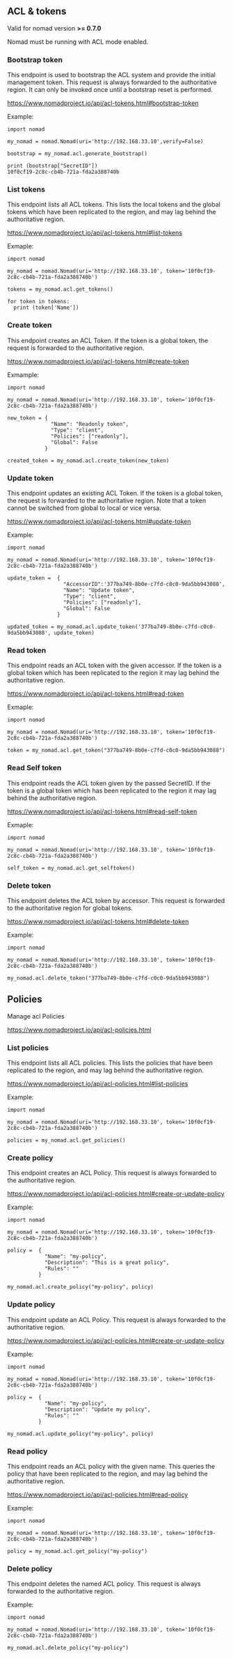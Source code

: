 ## ACL & tokens

Valid for nomad version **>= 0.7.0**

Nomad must be running with ACL mode enabled.

### Bootstrap token

This endpoint is used to bootstrap the ACL system and provide the initial management token. This request is always forwarded to the authoritative region. It can only be invoked once until a bootstrap reset is performed.

https://www.nomadproject.io/api/acl-tokens.html#bootstrap-token

Example:

```
import nomad

my_nomad = nomad.Nomad(uri='http://192.168.33.10',verify=False)

bootstrap = my_nomad.acl.generate_bootstrap()

print (bootstrap["SecretID"])
10f0cf19-2c8c-cb4b-721a-fda2a388740b
```

### List tokens

This endpoint lists all ACL tokens. This lists the local tokens and the global tokens which have been replicated to the region, and may lag behind the authoritative region.

https://www.nomadproject.io/api/acl-tokens.html#list-tokens

Exmaple:

```
import nomad

my_nomad = nomad.Nomad(uri='http://192.168.33.10', token='10f0cf19-2c8c-cb4b-721a-fda2a388740b')

tokens = my_nomad.acl.get_tokens()

for token in tokens:
  print (token['Name'])

```

### Create token

This endpoint creates an ACL Token. If the token is a global token, the request is forwarded to the authoritative region.

https://www.nomadproject.io/api/acl-tokens.html#create-token

Exmample:

```
import nomad

my_nomad = nomad.Nomad(uri='http://192.168.33.10', token='10f0cf19-2c8c-cb4b-721a-fda2a388740b')

new_token = {
              "Name": "Readonly token",
              "Type": "client",
              "Policies": ["readonly"],
              "Global": False
            }

created_token = my_nomad.acl.create_token(new_token)
```

### Update token

This endpoint updates an existing ACL Token. If the token is a global token, the request is forwarded to the authoritative region. Note that a token cannot be switched from global to local or vice versa.

https://www.nomadproject.io/api/acl-tokens.html#update-token

Example:

```
import nomad

my_nomad = nomad.Nomad(uri='http://192.168.33.10', token='10f0cf19-2c8c-cb4b-721a-fda2a388740b')

update_token =  {
                  "AccessorID":'377ba749-8b0e-c7fd-c0c0-9da5bb943088',
                  "Name": "Update token",
                  "Type": "client",
                  "Policies": ["readonly"],
                  "Global": False
                }

updated_token = my_nomad.acl.update_token('377ba749-8b0e-c7fd-c0c0-9da5bb943088', update_token)
```

### Read token

This endpoint reads an ACL token with the given accessor. If the token is a global token which has been replicated to the region it may lag behind the authoritative region.

https://www.nomadproject.io/api/acl-tokens.html#read-token

Exmaple:

```
import nomad

my_nomad = nomad.Nomad(uri='http://192.168.33.10', token='10f0cf19-2c8c-cb4b-721a-fda2a388740b')

token = my_nomad.acl.get_token("377ba749-8b0e-c7fd-c0c0-9da5bb943088")
```

### Read Self token

This endpoint reads the ACL token given by the passed SecretID. If the token is a global token which has been replicated to the region it may lag behind the authoritative region.

https://www.nomadproject.io/api/acl-tokens.html#read-self-token

Exmaple:

```
import nomad

my_nomad = nomad.Nomad(uri='http://192.168.33.10', token='10f0cf19-2c8c-cb4b-721a-fda2a388740b')

self_token = my_nomad.acl.get_selftoken()
```

### Delete token

This endpoint deletes the ACL token by accessor. This request is forwarded to the authoritative region for global tokens.

https://www.nomadproject.io/api/acl-tokens.html#delete-token

Example:

```
import nomad

my_nomad = nomad.Nomad(uri='http://192.168.33.10', token='10f0cf19-2c8c-cb4b-721a-fda2a388740b')

my_nomad.acl.delete_token("377ba749-8b0e-c7fd-c0c0-9da5bb943088")
```


## Policies

Manage acl Policies

https://www.nomadproject.io/api/acl-policies.html

### List policies

This endpoint lists all ACL policies. This lists the policies that have been replicated to the region, and may lag behind the authoritative region.

https://www.nomadproject.io/api/acl-policies.html#list-policies

Example:

```
import nomad

my_nomad = nomad.Nomad(uri='http://192.168.33.10', token='10f0cf19-2c8c-cb4b-721a-fda2a388740b')

policies = my_nomad.acl.get_policies()
```

### Create policy

This endpoint creates an ACL Policy. This request is always forwarded to the authoritative region.

https://www.nomadproject.io/api/acl-policies.html#create-or-update-policy

Example:
```
import nomad

my_nomad = nomad.Nomad(uri='http://192.168.33.10', token='10f0cf19-2c8c-cb4b-721a-fda2a388740b')

policy =  {
            "Name": "my-policy",
            "Description": "This is a great policy",
            "Rules": ""
          }

my_nomad.acl.create_policy("my-policy", policy)
```

### Update policy

This endpoint update an ACL Policy. This request is always forwarded to the authoritative region.

https://www.nomadproject.io/api/acl-policies.html#create-or-update-policy

Example:

```
import nomad

my_nomad = nomad.Nomad(uri='http://192.168.33.10', token='10f0cf19-2c8c-cb4b-721a-fda2a388740b')

policy =  {
            "Name": "my-policy",
            "Description": "Update my policy",
            "Rules": ""
          }

my_nomad.acl.update_policy("my-policy", policy)
```

### Read policy

This endpoint reads an ACL policy with the given name. This queries the policy that have been replicated to the region, and may lag behind the authoritative region.

https://www.nomadproject.io/api/acl-policies.html#read-policy

Example:

```
import nomad

my_nomad = nomad.Nomad(uri='http://192.168.33.10', token='10f0cf19-2c8c-cb4b-721a-fda2a388740b')

policy = my_nomad.acl.get_policy("my-policy")
```

### Delete policy

This endpoint deletes the named ACL policy. This request is always forwarded to the authoritative region.

Example:

```
import nomad

my_nomad = nomad.Nomad(uri='http://192.168.33.10', token='10f0cf19-2c8c-cb4b-721a-fda2a388740b')

my_nomad.acl.delete_policy("my-policy")
```
